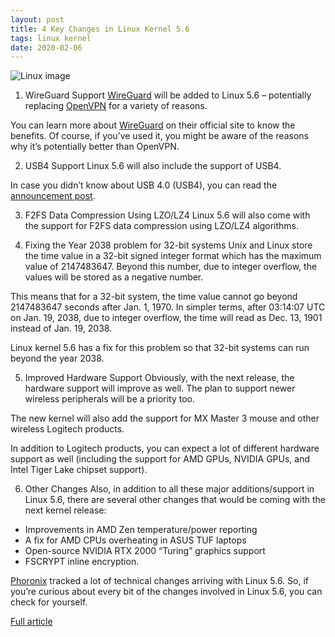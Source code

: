 ```yaml
---
layout: post
title: 4 Key Changes in Linux Kernel 5.6
tags: linux kernel
date: 2020-02-06
---
```


![Linux image](https://i0.wp.com/itsfoss.com/wp-content/uploads/2020/02/linux-kernel-5.6.jpg?w=800&ssl=1)

1. WireGuard Support
[WireGuard](https://itsfoss.com/wireguard/) 
will be added to Linux 5.6 – potentially replacing 
[OpenVPN](https://openvpn.net/) for a variety of reasons.

You can learn more about 
[WireGuard](https://www.wireguard.com/) on their official site to know the benefits. Of course, 
if you’ve used it, you might be aware of the reasons why it’s potentially better than OpenVPN.

2. USB4 Support
Linux 5.6 will also include the support of USB4.

In case you didn’t know about USB 4.0 (USB4), you can read the 
[announcement post](https://www.usb.org/sites/default/files/2019-09/USB-IF_USB4%20spec%20announcement_FINAL.pdf).

3. F2FS Data Compression Using LZO/LZ4
Linux 5.6 will also come with the support for F2FS data compression using LZO/LZ4 algorithms.

4. Fixing the Year 2038 problem for 32-bit systems
Unix and Linux store the time value in a 32-bit signed integer format which has the maximum value 
of 2147483647. Beyond this number, due to integer overflow, the values will be stored as a negative number.

This means that for a 32-bit system, the time value cannot go beyond 2147483647 seconds 
after Jan. 1, 1970. In simpler terms, after 03:14:07 UTC on Jan. 19, 2038, due to integer 
overflow, the time will read as Dec. 13, 1901 instead of Jan. 19, 2038.

Linux kernel 5.6 has a fix for this problem so that 32-bit systems can run beyond the year 2038.

5. Improved Hardware Support
Obviously, with the next release, the hardware support will improve as well. The plan to 
support newer wireless peripherals will be a priority too.

The new kernel will also add the support for MX Master 3 mouse and other wireless Logitech products.

In addition to Logitech products, you can expect a lot of different hardware support as 
well (including the support for AMD GPUs, NVIDIA GPUs, and Intel Tiger Lake chipset support).

6. Other Changes
Also, in addition to all these major additions/support in Linux 5.6, there are several other 
changes that would be coming with the next kernel release:

- Improvements in AMD Zen temperature/power reporting
- A fix for AMD CPUs overheating in ASUS TUF laptops
- Open-source NVIDIA RTX 2000 “Turing” graphics support
- FSCRYPT inline encryption.

[Phoronix](https://www.phoronix.com/scan.php?page=news_item&px=Linux-5.6-Spectacular) 
tracked a lot of technical changes arriving with Linux 5.6. So, if you’re curious about 
every bit of the changes involved in Linux 5.6, you can check for yourself.

[Full article](https://itsfoss.com/linux-kernel-5-6/)
